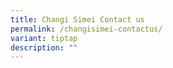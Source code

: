 ```yaml
---
title: Changi Simei Contact us
permalink: /changisimei-contactus/
variant: tiptap
description: ""
---
```

<p></p>